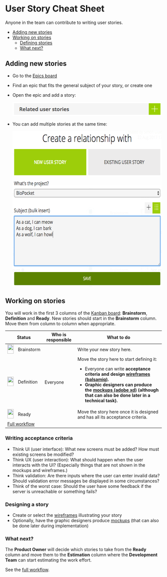 # User Story Cheat Sheet

Anyone in the team can contribute to writing user stories.

<!-- START doctoc generated TOC please keep comment here to allow auto update -->
<!-- DON'T EDIT THIS SECTION, INSTEAD RE-RUN doctoc TO UPDATE -->


- [Adding new stories](#adding-new-stories)
- [Working on stories](#working-on-stories)
  - [Defining stories](#defining-stories)
  - [What next?](#what-next)

<!-- END doctoc generated TOC please keep comment here to allow auto update -->



## Adding new stories

* Go to the [Epics board][epics]
* Find an epic that fits the general subject of your story, or create one
* Open the epic and add a story:

  <img src='images/taiga-epic-add-story.png' width='485' height='45' />
* You can add multiple stories at the same time:

  <img src='images/taiga-epic-bulk-add-story.png' width='612' height='501' />



## Working on stories

You will work in the first 3 columns of the [Kanban board][kanban]: **Brainstorm**, **Definition** and **Ready**.
New stories should start in the **Brainstorm** column.
Move them from column to column when appropriate.

<table>
  <thead>
    <tr>
      <th colspan=2>Status</th>
      <th>Who is responsible</th>
      <th>What to do</th>
    </tr>
  </thead>
  <tbody>
    <tr>
      <td><img width="20" height="30" src="https://via.placeholder.com/20x30/999999?text=+" /></td>
      <td>Brainstorm</td>
      <td rowspan=3>Everyone</td>
      <td>Write your new story here.</td>
    </tr>
    <tr>
      <td><img width="20" height="30" src="https://via.placeholder.com/20x30/a40000?text=+" /></td>
      <td>Definition</td>
      <td>
        Move the story here to start defining it:
        <ul>
          <li>Everyone can write <strong>acceptance criteria<strong> and design <a href="https://comem.mybalsamiq.com/projects/biopocket/grid"><strong>wireframes (balsamiq)</strong></a>.</li>
          <li>Graphic designers can produce the <a href="https://xd.adobe.com/view/c3917f9c-2a66-4f0a-a5f6-e2c1f424079b/"><strong>mockups (adobe xd)</strong></a> (although that can also be done later in a technical task).</li>
        </ul>
      </td>
    </tr>
    <tr>
      <td><img width="20" height="30" src="https://via.placeholder.com/20x30/4e9a06?text=+" /></td>
      <td>Ready</td>
      <td>Move the story here once it is designed and has all its acceptance criteria.</td>
    </tr>
    <tr>
      <td colspan=4><a href="PROJECT-MANAGEMENT.md#user-story-workflow">Full workflow</a></td>
    </tr>
  </tbody>
</table>



### Writing acceptance criteria

* Think UI (user interface):
  What new screens must be added?
  How must existing screens be modified?
* Think UX (user interaction):
  What should happen when the user interacts with the UI?
  (Especially things that are not shown in the mockups and wireframes.)
* Think validation:
  Are there inputs where the user can enter invalid data?
  Should validation error messages be displayed in some circumstances?
* Think of the worst case:
  Should the user have some feedback if the server is unreachable or something fails?



### Designing a story

* Create or select the [wireframes][wireframes] illustrating your story
* Optionally, have the graphic designers produce [mockups][mockups] (that can also be done later during implementation)



### What next?

The **Product Owner** will decide which stories to take from the **Ready** column and move them to the **Estimation** column where the **Development Team** can start estimating the work effort.

See the [full workflow][workflow].



[epics]: https://tree.taiga.io/project/mei-biopocket/epics
[kanban]: https://tree.taiga.io/project/mei-biopocket/kanban
[mockups]: https://xd.adobe.com/view/c3917f9c-2a66-4f0a-a5f6-e2c1f424079b/
[wireframes]: https://comem.mybalsamiq.com/projects/biopocket/grid
[workflow]: PROJECT-MANAGEMENT.md#user-story-workflow

